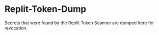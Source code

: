 # Replit-Token-Dump
Secrets that were found by the Replit Token Scanner are dumped here for revocation.

